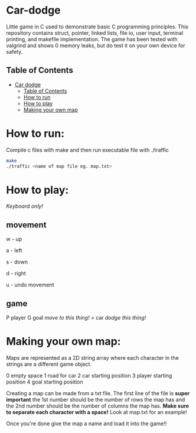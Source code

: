 # Car-dodge
Little game in C used to demonstrate basic C programming principles. This repository contains struct, pointer, linked lists, file io, user input, terminal printing, and makefile implementation. The game has been tested with valgrind and shows 0 memory leaks, but do test it on your own device for safety.

## Table of Contents

- [Car dodge](Car-dodge)
  - [Table of Contents](##table-of-contents)
  - [How to run](#how-to-run)
  - [How to play](#how-to-play)
  - [Making your own map](#making-your-own-map)

# How to run:
  Compile c files with make and then run executable file with ./traffic
  
  ``` bash
  make
  ./traffic <name of map file eg. map.txt>
  ```

# How to play:
*Keyboard only!*

## movement
w - up

a - left

s - down

d - right

u - undo movement

## game
P player
G goal *move to this thing!*
\> car *dodge this thing!*

# Making your own map:
Maps are represented as a 2D string array where each character in the strings are a different game object.

0 empty space
1 road for car
2 car starting position
3 player starting position
4 goal starting position

Creating a map can be made from a txt file. The first line of the file is **super important** the 1st number should be the number of rows the map has and the 2nd number should be the number of columns the map has.
**Make sure to separate each character with a space!**
Look at map.txt for an example!

Once you're done give the map a name and load it into the game!!